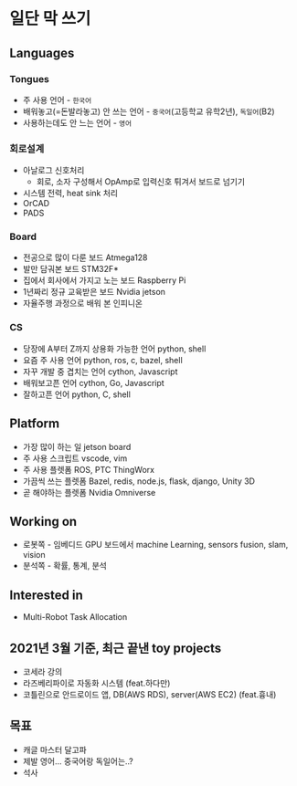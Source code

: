 # 일단 막 쓰기
## Languages

### Tongues  
* 주 사용 언어 - `한국어`
* 배워놓고(=돈발라놓고) 안 쓰는 언어 - `중국어`(고등학교 유학2년), `독일어`(B2)
* 사용하는데도 안 느는 언어 - `영어`

### 회로설계
* 아날로그 신호처리
  * 회로, 소자 구성해서 OpAmp로 입력신호 튀겨서 보드로 넘기기
* 시스템 전력, heat sink 처리
* OrCAD
* PADS

### Board
* 전공으로 많이 다룬 보드 Atmega128
* 발만 담궈본 보드 STM32F*
* 집에서 회사에서 가지고 노는 보드 Raspberry Pi
* 1년짜리 정규 교육받은 보드 Nvidia jetson
* 자율주행 과정으로 배워 본 인피니온 

### CS
* 당장에 A부터 Z까지 상용화 가능한 언어 python, shell
* 요즘 주 사용 언어 python, ros, c, bazel, shell
* 자꾸 개발 중 겹치는 언어 cython, Javascript
* 배워보고픈 언어 cython, Go, Javascript
* 잘하고픈 언어 python, C, shell

## Platform
* 가장 많이 하는 일 jetson board
* 주 사용 스크립트 vscode, vim
* 주 사용 플렛폼 ROS, PTC ThingWorx
* 가끔씩 쓰는 플렛폼 Bazel, redis, node.js, flask, django, Unity 3D
* 곧 해야하는 플렛폼 Nvidia Omniverse

## Working on
* 로봇쪽 - 임베디드 GPU 보드에서 machine Learning, sensors fusion, slam, vision
* 분석쪽 - 확률, 통계, 분석

## Interested in
* Multi-Robot Task Allocation

## 2021년 3월 기준, 최근 끝낸 toy projects
* 코세라 강의
* 라즈베리파이로 자동화 시스템 (feat.하다만)
* 코틀린으로 안드로이드 앱, DB(AWS RDS), server(AWS EC2) (feat.흉내)

## 목표
* 캐글 마스터 달고파
* 제발 영어... 중국어랑 독일어는..?
* 석사
